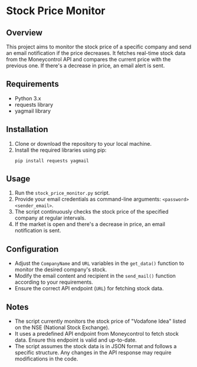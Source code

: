 # Stock Price Monitor

## Overview
This project aims to monitor the stock price of a specific company and send an email notification if the price decreases. It fetches real-time stock data from the Moneycontrol API and compares the current price with the previous one. If there's a decrease in price, an email alert is sent.

## Requirements
- Python 3.x
- requests library
- yagmail library

## Installation
1. Clone or download the repository to your local machine.
2. Install the required libraries using pip:
    ```
    pip install requests yagmail
    ```

## Usage
1. Run the `stock_price_monitor.py` script.
2. Provide your email credentials as command-line arguments: `<password> <sender_email>`.
3. The script continuously checks the stock price of the specified company at regular intervals.
4. If the market is open and there's a decrease in price, an email notification is sent.

## Configuration
- Adjust the `CompanyName` and `URL` variables in the `get_data()` function to monitor the desired company's stock.
- Modify the email content and recipient in the `send_mail()` function according to your requirements.
- Ensure the correct API endpoint (`URL`) for fetching stock data.

## Notes
- The script currently monitors the stock price of "Vodafone Idea" listed on the NSE (National Stock Exchange).
- It uses a predefined API endpoint from Moneycontrol to fetch stock data. Ensure this endpoint is valid and up-to-date.
- The script assumes the stock data is in JSON format and follows a specific structure. Any changes in the API response may require modifications in the code.
